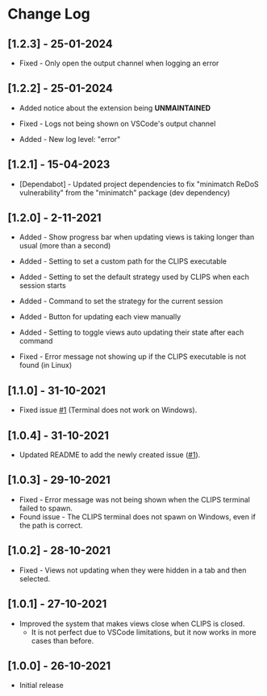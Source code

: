 # Change Log

## [1.2.3] - 25-01-2024

- Fixed - Only open the output channel when logging an error

## [1.2.2] - 25-01-2024

- Added notice about the extension being **UNMAINTAINED**

- Fixed - Logs not being shown on VSCode's output channel

- Added - New log level: "error"

## [1.2.1] - 15-04-2023

- [Dependabot] - Updated project dependencies to fix "minimatch ReDoS vulnerability" from the "minimatch" package (dev dependency)

## [1.2.0] - 2-11-2021

- Added - Show progress bar when updating views is taking longer than usual (more than a second)

- Added - Setting to set a custom path for the CLIPS executable

- Added - Setting to set the default strategy used by CLIPS when each session starts

- Added - Command to set the strategy for the current session

- Added - Button for updating each view manually

- Added - Setting to toggle views auto updating their state after each command

- Fixed - Error message not showing up if the CLIPS executable is not found (in Linux)

## [1.1.0] - 31-10-2021

- Fixed issue [#1](https://github.com/algono/clips-ide-vscode/issues/1) (Terminal does not work on Windows).

## [1.0.4] - 31-10-2021

- Updated README to add the newly created issue ([#1](https://github.com/algono/clips-ide-vscode/issues/1)).

## [1.0.3] - 29-10-2021

- Fixed - Error message was not being shown when the CLIPS terminal failed to spawn.
- Found issue - The CLIPS terminal does not spawn on Windows, even if the path is correct.

## [1.0.2] - 28-10-2021

- Fixed - Views not updating when they were hidden in a tab and then selected.

## [1.0.1] - 27-10-2021

- Improved the system that makes views close when CLIPS is closed.
  - It is not perfect due to VSCode limitations, but it now works in more cases than before.

## [1.0.0] - 26-10-2021

- Initial release
